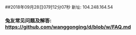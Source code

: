 ##2018年09月28日07时12分07秒 新址: 104.248.164.54
### 兔友常见问题及解答: https://github.com/wanggonging/d/blob/w/FAQ.md
